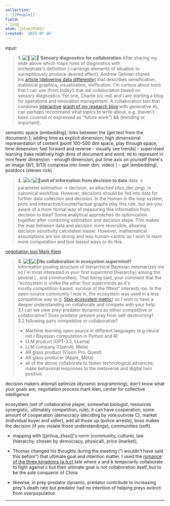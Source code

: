 ```yaml
---
collection:
- '[[People]]'
field:
- 👾cog
atom: 🧭atom(PCO🔃)
created: '2023-07-26'
---
```


input:
> **1. ![👀](https://fonts.gstatic.com/s/e/notoemoji/15.0/1f440/72.png) ![🙉](https://fonts.gstatic.com/s/e/notoemoji/15.0/1f649/72.png) Sensory diagnostics for collaboration** 
> After sharing my slide above which maps roles of diagnostics with orchestrate's definition (:=arrange elements of situation to surreptitiously produce desired effect), Andrew Gelman shared his [article (delivering data differently)](https://streaklinks.com/BmKMuhJ19YUCxJEGGgDvM4og/http%3A%2F%2Fwww.stat.columbia.edu%2F~gelman%2Fresearch%2Funpublished%2Fdelivering_data_differently.pdf) that describes sensification, statistical graphics, visualization, vivification. I'm curious about tools that I can use (from today!) that aid collaboration based on sensory diagnostics. For one, Charlie (cc-ed) and I are starting a blog for operations and innovation management. A collaboration tool that combines [interactive](https://streaklinks.com/BmKMuhJ6uo9_IIxN-wgHVjl7/https%3A%2F%2Famoon.world%2Fdef%28amoon%29) [graph of my research blog](https://streaklinks.com/BmKMuhJmpsGbSZZGUw0aS4sg/https%3A%2F%2Famoon.world%2Fdef%28amoon%29) with generative AI, can perhaps recommend what topics to write about. e.g. (haven’t been covered or expressed as “future work”) && (trending or important). 

semantic space (embedding), links between the (get text from the document; ); adding time as explicit dimension; high dimensional representation of content (point 100-500 dim space, play through space, time dimension; fast forward and reverse - visually see trends) - supervised learning (take relatively high dims of document and word, ml to represent in mini fewer dimension - enough dimension; put time axis on yourself (here's an image (8/1, 9/13) compress into lower dim; video) ) - gpt (embedding), postdocs (steven rick)

> **2. ![📈](https://fonts.gstatic.com/s/e/notoemoji/15.0/1f4c8/72.png)![🧪](https://fonts.gstatic.com/s/e/notoemoji/15.0/1f9ea/72.png)unit of information from decision to data**
> data -> parameter estimation -> decision, as attached (dyn_dec.png), is canonical workflow. However, decisions should be fed into data for further data collection and decision. In the Human in the loop system, plots and interactive/counterfactual graphs play this role, but are you aware of a more formal way of measuring this information from decision to data? Some analytical approaches do optimization together after combining estimation and decision steps. This makes the map between data and decision more reversible, allowing decision sensitivity calculation easier. However, mathematical assumptions are too strong and less human-centric so I wish to learn more computation and tool-based ways to do this.

[negotiation tool Mark Klein](https://deliberatorium.org/homepage/research.html#negotiation)

> **3. ![🐺](https://fonts.gstatic.com/s/e/notoemoji/15.0/1f43a/72.png)![🦌](https://fonts.gstatic.com/s/e/notoemoji/15.0/1f98c/72.png)No collaboration in ecosystem supermind?**  
Information pooling structure of hierarchical Bayesian mesmerizes me so I'm most interested in your first supermind (hierarchy) among the several ( , and communities). That being said, your comment that the "ecosystem is unlike the other four superminds as it's mostly competition-based, survival of the fittest" interests me. In the open-source community I was in, the ecosystem was used in a less competitive way (e.g. [Stan ecosystem metric](https://streaklinks.com/BmKMuhN5ednT-Ss6zwDBq-ms/https%3A%2F%2Fdiscourse.mc-stan.org%2Ft%2Fstan-ecosystem-metrics%2F18531)) so I wish to have a deeper understanding on collaborate and compete with your help.  
3.1 can we view prey-predator dynamics as either competitive or collaborative? Does predator prevent prey from self-destructing?  
3.2 following pairs competitive or collaborative?
> - Machine learning open source in different languages (e.g.neural net / Bayesian computation in Python and R)
> - LLM product (GPT-3.5, LLama) 
> - LLM company (OpenAI, Meta)
> - AR glass product (Vision Pro, Quest)
> - AR glass producer (Apple, Meta) 
> - all of the above collaborate to fasten technological advances; make behavioral responses to the metaverse and digital twin positive.

decision makers attempt optimize (dynamic programming); don't know what your goals are; negotiation process
mark klen, center for collective intelligence

ecosystem (set of collaborative player, somewhat biologist, resources synergistic, ultimately competition, rule), it can have cooperation, some amount of cooperation (democracy (deciding by vote;outvote C), market (individual buyer and seller), add all those up (police arrests), boss makes the decision (if you violate those understandings), communities (soft)

- mapping with [[jinhua_zhao]]'s norm (community, culture), law (hierarchy, chosen by democracy, physical), price (market);

- Thomas changed his thoughts during the meeting ("i wouldn't have said this before") that ultimate goal and intention matter. I used the [romance of the three kingdoms (a,b,c) ](https://en.wikipedia.org/wiki/Romance_of_the_Three_Kingdoms)tale where a and b temporarily collaborate to fight against c but their ultimate goal is not collaboration itself, but to be the sole conqueror of China
- likewise, in prey-predator dynamic, predator contribute to increasing prey's death rate but predator had no intention of helping preys extinct from overpopulation
----


